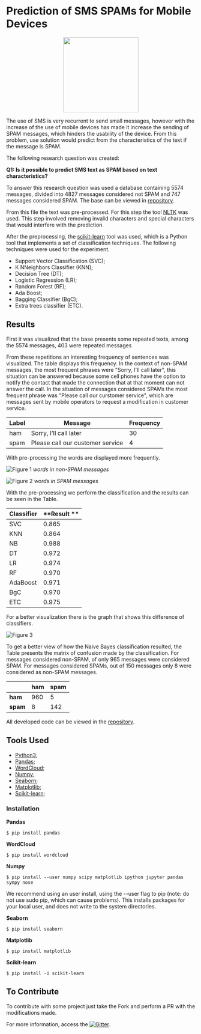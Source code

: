 # Prediction of SMS SPAMs for Mobile Devices

<div style="text-align:center"><img src ="https://github.com/curiosity-data-analysis/curiosity-data-analysis.github.io/blob/master/images/arte-final-sem-fundo.png" width="200" height="200"  /></div>

The use of SMS is very recurrent to send small messages, however with the increase of the use of mobile devices has made it increase the sending of SPAM messages, which hinders the usability of the device. From this problem, use solution would predict from the characteristics of the text if the message is SPAM.

The following research question was created:

**Q1: Is it possible to predict SMS text as SPAM based on text characteristics?**

To answer this research question was used a database containing 5574 messages, divided into 4827 messages considered not SPAM and 747 messages considered SPAM. The base can be viewed in [repository](/data/spam.csv).

From this file the text was pre-processed. For this step the tool [NLTK](http://www.nltk.org/) was used. This step involved removing invalid characters and special characters that would interfere with the prediction.

After the preprocessing, the [scikit-learn](http://scikit-learn.org/stable/) tool  was used, which is a Python tool that implements a set of classification techniques. The following techniques were used for the experiment.

- Support Vector Classification (SVC);
- K NNeighbors Classifier (KNN);
- Decision Tree (DT);
- Logistic Regression (LR);
- Random Forest (RF);
- Ada Boost;
- Bagging Classifier (BgC);
- Extra trees classifier (ETC).

## Results

First it was visualized that the base presents some repeated texts, among the 5574 messages, 403 were repeated messages

From these repetitions an interesting frequency of sentences was visualized. The table displays this frequency. In the context of non-SPAM messages, the most frequent phrases were "Sorry, I'll call later", this situation can be answered because some cell phones have the option to notify the contact that made the connection that at that moment can not answer the call. In the situation of messages considered SPAMs the most frequent phrase was "Please call our curstomer service", which are messages sent by mobile operators to request a modification in customer service.

| **Label** | **Message** | **Frequency** |
|-------|---------|-----------|
| ham | Sorry, I’ll call later | 30 |
| spam | Please call our customer service | 4 |

With pre-processing the words are displayed more frequently.

![Figure 1](hamText.png)
*words in non-SPAM messages*

![Figure 2](spamText.png)
*words in SPAM messages*

With the pre-processing we perform the classification and the results can be seen in the Table.

| **Classifier** | **Result **|
|------------|--------|
| SVC        | 0.865  |
| KNN        | 0.864  |
| NB         | 0.988  |
| DT         | 0.972  |
| LR         | 0.974  |
| RF         | 0.970  |
| AdaBoost   | 0.971  |
| BgC        | 0.970  |
| ETC        | 0.975  |

For a better visualization there is the graph that shows this difference of classifiers.

![Figure 3](results_classifier.png)

To get a better view of how the Naive Bayes classification resulted, the Table presents the matrix of confusion made by the classification. For messages considered non-SPAM, of only 965 messages were considered SPAM. For messages considered SPAMs, out of 150 messages only 8 were considered as non-SPAM messages.

|      | **ham** | **spam** |
|------|-----|------|
| **ham**  | 960 | 5    |
| **spam** | 8   | 142  |

All developed code can be viewed in the [repository](code.py).

## Tools Used

- [Python3](https://www.python.org/download/releases/3.0/);
- [Pandas](https://pandas.pydata.org);
- [WordCloud](https://github.com/amueller/word_cloud);
- [Numpy](http://www.numpy.org/);
- [Seaborn](https://seaborn.pydata.org/);
- [Matplotlib](https://matplotlib.org/);
- [Scikit-learn](http://scikit-learn.org/stable/index.html);

### Installation

**Pandas**
```
$ pip install pandas
```

**WordCloud**
```
$ pip install wordcloud
```

**Numpy**
```
$ pip install --user numpy scipy matplotlib ipython jupyter pandas sympy nose
```
We recommend using an user install, using the --user flag to pip (note: do not use sudo pip, which can cause problems). This installs packages for your local user, and does not write to the system directories.

**Seaborn**
```
$ pip install seaborn
```

**Matplotlib**
```
$ pip install matplotlib
```

**Scikit-learn**
```
$ pip install -U scikit-learn
```

## To Contribute

To contribute with some project just take the Fork and perform a PR with the modifications made.

For more information, access the [![Gitter](https://img.shields.io/gitter/room/DAVFoundation/DAV-Contributors.svg?style=flat-square)](https://gitter.im/curiosity_data_analysis/random).
